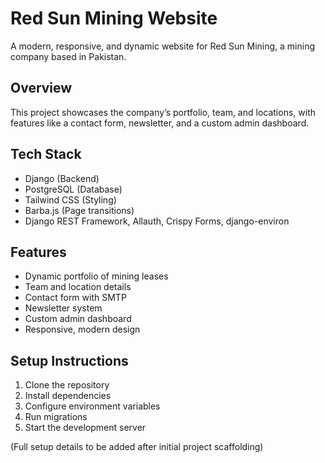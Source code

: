 # Red Sun Mining Website

A modern, responsive, and dynamic website for Red Sun Mining, a mining company based in Pakistan.

## Overview
This project showcases the company’s portfolio, team, and locations, with features like a contact form, newsletter, and a custom admin dashboard.

## Tech Stack
- Django (Backend)
- PostgreSQL (Database)
- Tailwind CSS (Styling)
- Barba.js (Page transitions)
- Django REST Framework, Allauth, Crispy Forms, django-environ

## Features
- Dynamic portfolio of mining leases
- Team and location details
- Contact form with SMTP
- Newsletter system
- Custom admin dashboard
- Responsive, modern design

## Setup Instructions

1. Clone the repository
2. Install dependencies
3. Configure environment variables
4. Run migrations
5. Start the development server

(Full setup details to be added after initial project scaffolding) 